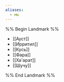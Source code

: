 ```yaml
---
aliases:
  - мы
---
```


%% Begin Landmark %%
- [[Ауст]]
- [[Ирритил]]
- [[Кусь]]
- [[Фара]]
- [[Ха'арат]]
- [[Шучу]]

%% End Landmark %%
